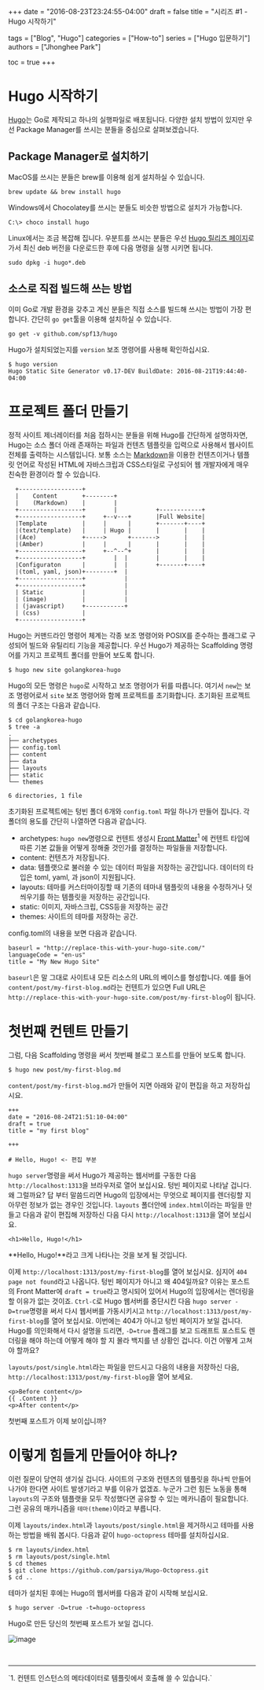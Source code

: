 +++
date = "2016-08-23T23:24:55-04:00"
draft = false
title = "시리즈 #1 - Hugo 시작하기"

tags = ["Blog", "Hugo"]
categories = ["How-to"]
series = ["Hugo 입문하기"]
authors = ["Jhonghee Park"]

toc = true
+++

# Hugo 시작하기

[Hugo](https://gohugo.io)는 Go로 제작되고 하나의 실행파일로 배포됩니다. 다양한 설치 방법이 있지만 우선 Package Manager를 쓰시는 분들을 중심으로 살펴보겠습니다.

## Package Manager로 설치하기

MacOS를 쓰시는 분들은 brew를 이용해 쉽게 설치하실 수 있습니다.

```
brew update && brew install hugo
```

Windows에서 Chocolatey를 쓰시는 분들도 비슷한 방법으로 설치가 가능합니다.
```
C:\> choco install hugo
```

Linux에서는 조금 복잡해 집니다. 우분트를 쓰시는 분들은 우선 [Hugo 릴리즈 페이지](https://github.com/spf13/hugo/releases)로 가서 최신 deb 버전을 다운로드한 후에 다음 명령을 실행 시키면 됩니다.
```
sudo dpkg -i hugo*.deb
```

## 소스로 직접 빌드해 쓰는 방법
이미 Go로 개발 환경을 갖추고 계신 분들은 직접 소스를 빌드해 쓰시는 방법이 가장 편합니다. 간단히 `go get`툴을 이용해 설치하실 수 있습니다.
```
go get -v github.com/spf13/hugo
```

Hugo가 설치되었는지를 `version` 보조 명령어를 사용해 확인하십시요.
```
$ hugo version
Hugo Static Site Generator v0.17-DEV BuildDate: 2016-08-21T19:44:40-04:00
```

# 프로젝트 폴더 만들기

정적 사이트 제너레이터를 처음 접하시는 분들을 위해 Hugo를 간단하게 설명하자면, Hugo는 소스 폴더 아래 존재하는 파일과 컨텐츠 템플릿을 입력으로 사용해서 웹사이트 전체를 출력하는 시스템입니다. 보통 소스는 [Markdown](https://github.com/adam-p/markdown-here/wiki/Markdown-Cheatsheet)을 이용한 컨텐츠이거나 템플릿 언어로 작성된 HTML에 자바스크립과 CSS스타일로 구성되어 웹 개발자에게 매우 친숙한 환경이라 할 수 있습니다.

``` ascii-diagram
  +------------------+
  |    Content       +--------+
  |    (Markdown)    |        |
  +------------------+        |           +------------+
  +------------------+     +--v---+       |Full Website|
  |Template          |     |      |       +-------+----+
  |(text/template)   |     | Hugo |       |       |    |
  |(Ace)             +----->      +------->       |    |
  |(Amber)           |     |      |       |       |    |
  +------------------+     +--^--^+       |       |    |
  +------------------+        |  |        |       |    |
  |Configuraton      |        |  |        +-------+----+
  |(toml, yaml, json)+--------+  |
  +------------------+           |
  +------------------+           |
  | Static           |           |
  | (image)          |           |
  | (javascript)     +-----------+
  | (css)            |
  +------------------+
```

Hugo는 커맨드라인 명령어 체계는 각종 보조 명령어와 POSIX를 준수하는 플래그로 구성되어 빌드와 유틸리티 기능을 제공합니다. 우선 Hugo가 제공하는 Scaffolding 명령어를 가지고 프로젝트 폴더를 만들어 보도록 합니다.

```
$ hugo new site golangkorea-hugo
```
Hugo의 모든 명령은 `hugo`로 시작하고 보조 명령어가 뒤를 따릅니다. 여기서 `new`는 보조 명령어로서 `site` 보조 명령어와 함께 프로젝트를 초기화합니다. 초기화된 프로젝트의 폴더 구조는 다음과 같습니다.
```
$ cd golangkorea-hugo
$ tree -a
.
├── archetypes
├── config.toml
├── content
├── data
├── layouts
├── static
└── themes

6 directories, 1 file
```
초기화된 프로젝트에는 텅빈 폴더 6개와 `config.toml` 파일 하나가 만들어 집니다. 각 폴더의 용도를 간단히 나열하면 다음과 같습니다.

 * archetypes: `hugo new`명령으로 컨텐트 생성시 [Front Matter](https://gohugo.io/content/front-matter/)<sup>1</sup> 에 컨텐트 타입에 따른 기본 값들을 어떻게 정해줄 것인가를 결정하는 파일들을 저장합니다.
 * content: 컨텐츠가 저장됩니다.
 * data: 템플랫으로 불러쓸 수 있는 데이터 파일을 저장하는 공간입니다. 데이터의 타입은 toml, yaml, 과 json이 지원됩니다.
 * layouts: 테마를 커스터마이징할 때 기존의 테마내 탬플릿의 내용을 수정하거나 덧씌우기를 하는 템플릿을 저장하는 공간입니다.
 * static: 이미지, 자바스크립, CSS등을 저장하는 공간
 * themes: 사이트의 테마를 저장하는 공간.

config.toml의 내용을 보면 다음과 같습니다.
```
baseurl = "http://replace-this-with-your-hugo-site.com/"
languageCode = "en-us"
title = "My New Hugo Site"
```
`baseurl`은 말 그대로 사이트내 모든 리소스의 URL의 베이스를 형성합니다. 예를 들어 `content/post/my-first-blog.md`라는 컨텐트가 있으면 Full URL은 `http://replace-this-with-your-hugo-site.com/post/my-first-blog`이 됩니다.

# 첫번째 컨텐트 만들기

그럼, 다음 Scaffolding 명령을 써서 첫번째 블로그 포스트를 만들어 보도록 합니다.
```
$ hugo new post/my-first-blog.md
```
`content/post/my-first-blog.md`가 만들어 지면 아래와 같이 편집을 하고 저장하십시요.
```
+++
date = "2016-08-24T21:51:10-04:00"
draft = true
title = "my first blog"

+++

# Hello, Hugo! <- 편집 부분
```
`hugo server`명령을 써서 Hugo가 제공하는 웹서버를 구동한 다음 `http://localhost:1313`을 브라우저로 열어 보십시요. 텅빈 페이지로 나타날 겁니다. 왜 그럴까요? 답 부터 말씀드리면 Hugo의 입장에서는 무엇으로 페이지를 렌더링할 지 아무런 정보가 없는 경우인 것입니다. `layouts` 폴더안에 `index.html`이라는 파일을 만들고 다음과 같이 편집해 저장하신 다음 다시 `http://localhost:1313`을 열어 보십시요.
```
<h1>Hello, Hugo!</h1>
```
**Hello, Hugo!**라고 크게 나타나는 것을 보게 될 것입니다.

이제 `http://localhost:1313/post/my-first-blog`를 열어 보십시요. 심지어 `404 page not found`라고 나옵니다. 텅빈 페이지가 아니고 왜 404일까요? 이유는 포스트의 Front Matter에 `draft = true`라고 명시되어 있어서 Hugo의 입장에서는 렌더링을 할 이유가 없는 것이죠. `Ctrl-C`로 Hugo 웹서버를 중단시킨 다음 `hugo server -D=true`명령을 써서 다시 웹서버를 가동시키시고 `http://localhost:1313/post/my-first-blog`를 열어 보십시요. 이번에는 404가 아니고 텅빈 페이지가 보일 겁니다. Hugo를 의인화해서 다시 설명을 드리면, `-D=true` 플래그를 보고 드래프트 포스트도 렌더링을 해야 하는데 어떻게 해야 할 지 몰라 백지를 낸 상황인 겁니다. 이건 어떻게 고쳐야 할까요?

`layouts/post/single.html`라는 파일을 만드시고 다음의 내용을 저장하신 다음, `http://localhost:1313/post/my-first-blog`을 열어 보세요.
```
<p>Before content</p>
{{ .Content }}
<p>After content</p>
```
첫번째 포스트가 이제 보이십니까?

# 이렇게 힘들게 만들어야 하나?
이런 질문이 당연히 생기실 겁니다. 사이트의 구조와 컨텐츠의 템플릿을 하나씩 만들어 나가야 한다면 사이트 발생기라고 부를 이유가 없겠죠. 누군가 그런 힘든 노동을 통해 `layouts`의 구조와 템플랫을 모두 작성했다면 공유할 수 있는 메카니즘이 필요합니다. 그런 공유의 매카니즘을 `테마(theme)`이라고 부릅니다.

이제 `layouts/index.html`과 `layouts/post/single.html`을 제거하시고 테마를 사용하는 방법을 배워 봅시다. 다음과 같이 `hugo-octopress` 테마를 설치하십시요.
```
$ rm layouts/index.html
$ rm layouts/post/single.html
$ cd themes
$ git clone https://github.com/parsiya/Hugo-Octopress.git
$ cd ..
```
테마가 설치된 후에는 Hugo의 웹서버를 다음과 같이 시작해 보십시요.
```
$ hugo server -D=true -t=hugo-octopress
```
Hugo로 만든 당신의 첫번째 포스트가 보일 겁니다.

![image](https://cloud.githubusercontent.com/assets/211484/17955233/9990f3c8-6a4e-11e6-8d3e-0c824453ba1f.png)




<br/>

<hr/>
`1. 컨텐트 인스턴스의 메타데이터로 템플릿에서 호출해 쓸 수 있습니다.`
<br/>
<br/>
<br/>
